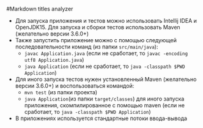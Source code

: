 #Markdown titles analyzer
* Для запуска приложения и тестов можно использовать
  Intellij IDEA и OpenJDK15.
  Для запуска и сборки тестов использовать Maven (желательно версии 3.6.0+)
* Также запустить приложение можно с помощью следующей
  последовательности команд (из папки `src/main/java`):
    * `javac Application.java` (если не сработает, то `javac -encoding utf8 Application.java`)
    * `java Application` (если не сработает, то `java -classpath $PWD Application`)
* Для иного запуска тестов нужен установленный Maven (желательно версии 3.6.0+) и
  воспользоваться командой:
    * `mvn test` (из папки проекта)
    * `java Application`(из папки `target/classes`) для иного запуска приложения, скомпилированное с помощью maven
      (если не сработает, то `java -classpath $PWD Application`)
* В приложениях используется стандартные потоки ввода-вывода